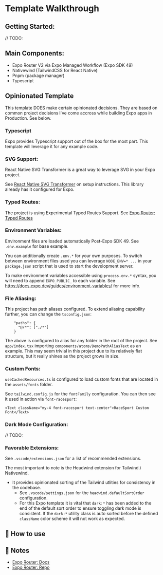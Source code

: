# Template Walkthrough

## Getting Started:

// TODO:

## Main Components:

- Expo Router V2 via Expo Managed Workflow (Expo SDK 49)
- Nativewind (TailwindCSS for React Native)
- Pnpm (package manager)
- Typescript

## Opinionated Template

This template DOES make certain opinionated decisions. They are based on common project decisions I've come accross while building Expo apps in Production. See below.

### Typescript

Expo provides Typescript support out of the box for the most part. This template will leverage it for any example code.

### SVG Support:

React Native SVG Transformer is a great way to leverage SVG in your Expo project.

See [React Native SVG Transformer](https://github.com/kristerkari/react-native-svg-transformer) on setup instructions. This library already has it configured for Expo.

### Typed Routes:

The project is using Experimental Typed Routes Support. See [Expo Router: Typed Routes](https://docs.expo.dev/router/reference/typed-routes/)

### Environment Variables:

Environment files are loaded automatically Post-Expo SDK 49. See `.env.example` for base example.

You can additionally create `.env.*` for your own purposes. To switch between environment files used you can leverage `NODE_ENV=* ...` in your `package.json` script that is used to start the development server.

To make environment variables accessible using `process.env.*` syntax, you will need to append `EXPO_PUBLIC_` to each variable. See https://docs.expo.dev/guides/environment-variables/ for more info.

### File Aliasing:

This project has path aliases configured. To extend aliasing capability further, you can change the `tsconfig.json`:

```
    "paths": {
      "@/*": ["./*"]
    }
```

The above is configured to alias for any folder in the root of the project. See `app/index.tsx` importing `components/atoms/DemoPathAliasText` as an example. This may seem trivial in this project due to its relatively flat structure, but it really shines as the project grows in size.

### Custom Fonts:

`useCachedResources.ts` is configured to load custom fonts that are located in the `assets/fonts` folder.

See `tailwind.config.js` for the `fontFamily` configuration. You can then see it used in action via `font-racesport`:

```
<Text className="my-4 font-racesport text-center">RaceSport Custom Font</Text>
```

### Dark Mode Configuration:

// TODO:

### Favorable Extensions:

See `.vscode/extensions.json` for a list of recommended extensions.

The most important to note is the Headwind extension for Tailwind / Nativewind.

- It provides opinionated sorting of the Tailwind utlities for consistency in the codebase.
  - See `.vscode/settings.json` for the `headwind.defaultSortOrder` configuration.
  - For this Expo template it is vital that `dark:*` has been added to the end of the default sort order to ensure toggling dark mode is consistent. If the `dark:*` utility class is auto sorted before the defined `className` color scheme it will not work as expected.

## 🚀 How to use

## 📝 Notes

- [Expo Router: Docs](https://expo.github.io/router)
- [Expo Router: Repo](https://github.com/expo/router)
